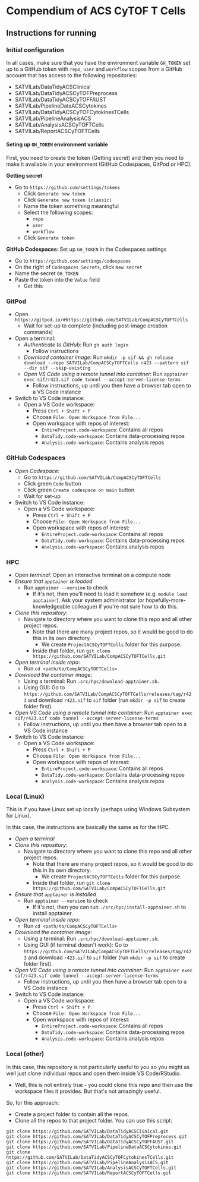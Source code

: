 # Compendium of ACS CyTOF T Cells

## Instructions for running

### Initial configuration

In all cases, make sure that you have the environment variable `GH_TOKEN` set up to a GitHub token with `repo`, `user` and `workflow` scopes
from a GitHub account that has access to the following repositories:

- SATVILab/DataTidyACSClinical
- SATVILab/DataTidyACSCyTOFPreprocess
- SATVILab/DataTidyACSCyTOFFAUST
- SATVILab/PipelineDataACSCytokines
- SATVILab/DataTidyACSCyTOFCytokinesTCells
- SATVILab/PipelineAnalysisACS
- SATVILab/AnalysisACSCyTOFTCells
- SATVILab/ReportACSCyTOFTCells

#### Seting up `GH_TOKEN` environment variable

First, you need to create the token (Getting secret) and then you need to make it available in your environment (GitHub Codespaces, GitPod or HPC).

**Getting secret**

- Go to `https://github.com/settings/tokens`
  - Click `Generate new token`
  - Click `Generate new token (classic)`
  - Name the token something meaningful
  - Select the following scopes:
    - `repo`
    - `user`
    - `workflow`
  - Click `Generate token`

**GitHub Codespaces**: Set up `GH_TOKEN` in the Codespaces settings

- Go to `https://github.com/settings/codespaces`
- On the right of `Codespaces Secrets`, click `New secret`
- Name the secret `GH_TOKEN`
- Paste the token into the `Value` field
  - Get this

### GitPod

- Open `https://gitpod.io/#https://github.com/SATVILab/CompACSCyTOFTCells`
  - Wait for set-up to complete (including post-image creation commands)
- Open a terminal:
  - *Authenticate to GitHub*: Run `gh auth login`
    - Follow instructions
  - *Download container image*: Run `mkdir -p sif && gh release download --repo SATVILab/CompACSCyTOFTCells r423 --pattern sif --dir sif --skip-existing`
  - *Open VS Code using a remote tunnel into container*: Run `apptainer exec sif/r423.sif code tunnel --accept-server-license-terms`
    - Follow instructions, up until you then have a browser tab open to a VS Code instance
- Switch to VS Code instance:
  - Open a VS Code workspace:
    - Press `Ctrl + Shift + P`
    - Choose `File: Open Workspace from File...`
    - Open workspace with repos of interest:
      - `EntireProject.code-workspace`: Contains all repos
      - `DataTidy.code-workspace`: Contains data-processing repos
      - `Analysis.code-workspace`: Contains analysis repos

### GitHub Codespaces

- *Open Codespace*:
  - Go to `https://github.com/SATVILab/CompACSCyTOFTCells`
  - Click green `Code` button
  - Click green `Create codespace on main` button
  - Wait for set-up
- Switch to VS Code instance:
  - Open a VS Code workspace:
    - Press `Ctrl + Shift + P`
    - Choose `File: Open Workspace from File...`
    - Open workspace with repos of interest:
      - `EntireProject.code-workspace`: Contains all repos
      - `DataTidy.code-workspace`: Contains data-processing repos
      - `Analysis.code-workspace`: Contains analysis repos

### HPC

- Open *terminal*: Open an interactive terminal on a compute node
- *Ensure that `apptainer` is loaded*
  - Run `apptainer --version` to check
    - If it's not, then you'll need to load it somehow (e.g. `module load apptainer`). Ask your system administrator (or hopefully-more-knowledgeable colleague) if you're not sure how to do this.
- *Clone this repository*:
  - Navigate to directory where you want to clone this repo and all other project repos.
    - Note that there are many project repos, so it would be good to do this in its own directory.
      - We create `ProjectACSCyTOFTCells` folder for this purpose.
    - Inside that folder, run `git clone https://github.com/SATVILab/CompACSCyTOFTCells.git`
- *Open terminal inside repo*:
  - Run `cd <path/to/CompACSCyTOFTCells>`
- *Download the container image*:
  - Using a terminal: Run `.src/hpc/download-apptainer.sh`.
  - Using GUI: Go to `https://github.com/SATVILab/CompACSCyTOFTCells/releases/tag/r423` and download `r423.sif` to `sif` folder (run `mkdir -p sif` to create folder first).
- *Open VS Code using a remote tunnel into container*: Run `apptainer exec sif/r423.sif code tunnel --accept-server-license-terms`
    - Follow instructions, up until you then have a browser tab open to a VS Code instance
- Switch to VS Code instance:
  - Open a VS Code workspace:
    - Press `Ctrl + Shift + P`
    - Choose `File: Open Workspace from File...`
    - Open workspace with repos of interest:
      - `EntireProject.code-workspace`: Contains all repos
      - `DataTidy.code-workspace`: Contains data-processing repos
      - `Analysis.code-workspace`: Contains analysis repos

### Local (Linux)

This is if you have Linux set up locally (perhaps using Windows Subsystem for Linux).

In this case, the instructions are basically the same as for the HPC.

- *Open a terminal*
- *Clone this repository*:
  - Navigate to directory where you want to clone this repo and all other project repos.
    - Note that there are many project repos, so it would be good to do this in its own directory.
      - We create `ProjectACSCyTOFTCells` folder for this purpose.
    - Inside that folder, run `git clone https://github.com/SATVILab/CompACSCyTOFTCells.git`
- *Ensure that `apptainer` is installed*
  - Run `apptainer --version` to check
    - If it's not, then you can run `./src/hpc/install-apptainer.sh` to install apptainer.
- *Open terminal inside repo*:
  - Run `cd <path/to/CompACSCyTOFTCells>`
- *Download the container image*:
  - Using a terminal: Run `.src/hpc/download-apptainer.sh`.
  - Using GUI (if terminal doesn't work): Go to `https://github.com/SATVILab/CompACSCyTOFTCells/releases/tag/r423` and download `r423.sif` to `sif` folder (run `mkdir -p sif` to create folder first).
- *Open VS Code using a remote tunnel into container*: Run `apptainer exec sif/r423.sif code tunnel --accept-server-license-terms`
    - Follow instructions, up until you then have a browser tab open to a VS Code instance
- Switch to VS Code instance:
  - Open a VS Code workspace:
    - Press `Ctrl + Shift + P`
    - Choose `File: Open Workspace from File...`
    - Open workspace with repos of interest:
      - `EntireProject.code-workspace`: Contains all repos
      - `DataTidy.code-workspace`: Contains data-processing repos
      - `Analysis.code-workspace`: Contains analysis repos

### Local (other)

In this case, this repository is not particularly useful to you so you might as well just clone individual repos and open them inside VS Code/RStudio.
- Well, this is not entirely true - you could clone this repo and then use the workspace files it provides. But that's not amazingly useful.

So, for this approach:

- Create a project folder to contain all the repos.
- Clone all the repos to that project folder. You can use this script:

```
git clone https://github.com/SATVILab/DataTidyACSClinical.git
git clone https://github.com/SATVILab/DataTidyACSCyTOFPreprocess.git
git clone https://github.com/SATVILab/DataTidyACSCyTOFFAUST.git
git clone https://github.com/SATVILab/PipelineDataACSCytokines.git
git clone https://github.com/SATVILab/DataTidyACSCyTOFCytokinesTCells.git
git clone https://github.com/SATVILab/PipelineAnalysisACS.git
git clone https://github.com/SATVILab/AnalysisACSCyTOFTCells.git
git clone https://github.com/SATVILab/ReportACSCyTOFTCells.git
```

